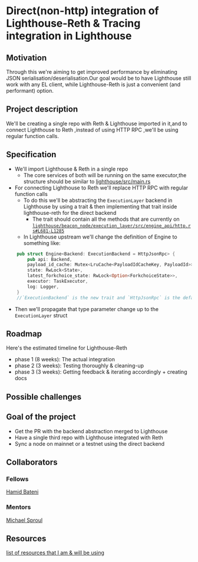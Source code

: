 # Direct(non-http) integration of Lighthouse-Reth & Tracing integration in Lighthouse
## Motivation
Through this we're aiming to get improved performance by eliminating JSON serialisation/deserialisation.Our goal would be to have Lighthouse still work with any EL client, while Lighthouse-Reth is just a convenient (and performant) option.

## Project description
We'll be creating a single repo with Reth & Lighthouse imported in it,and to connect Lighthouse to Reth ,instead of using HTTP RPC ,we'll be using regular function calls.

## Specification
- We'll import Lighthouse & Reth in a single repo
    - The core services of both will be running on the same executor,the structure should be similar to [lighthouse/src/main.rs](https://github.com/sigp/lighthouse/blob/stable/lighthouse/src/main.rs)
- For connecting Lighthouse to Reth we'll replace HTTP RPC with regular function calls
    - To do this we'll be abstracting the `ExecutionLayer` backend in Lighthouse by using a trait & then implementing that trait inside lighthouse-reth for the direct backend
        - The trait should contain all the methods that are currently on [`lighthouse/beacon_node/execution_layer/src/engine_api/http.rs#L681-L1285`](https://github.com/sigp/lighthouse/blob/9e12c21f268c80a3f002ae0ca27477f9f512eb6f/beacon_node/execution_layer/src/engine_api/http.rs#L681-L1285)
     - In Lighthouse upstream we'll change the definition of Engine to something like:
```rust
    pub struct Engine<Backend: ExecutionBackend = HttpJsonRpc> {
        pub api: Backend,
        payload_id_cache: Mutex<LruCache<PayloadIdCacheKey, PayloadId>>,
        state: RwLock<State>,
        latest_forkchoice_state: RwLock<Option<ForkchoiceState>>,
        executor: TaskExecutor,
        log: Logger,
    }
    //`ExecutionBackend` is the new trait and `HttpJsonRpc` is the default backend
```
- Then we'll propagate that type parameter change up to the `ExecutionLayer` struct

## Roadmap
 Here's the estimated timeline for Lighthouse-Reth
- phase 1 (8 weeks): The actual integration 
- phase 2 (3 weeks): Testing thoroughly & cleaning-up
- phase 3 (3 weeks): Getting feedback & iterating accordingly + creating docs

## Possible challenges



## Goal of the project

- Get the PR with the backend abstraction merged to Lighthouse
- Have a single third repo with Lighthouse integrated with Reth 
- Sync a node on mainnet or a testnet using the direct backend 

## Collaborators

### Fellows 

[Hamid Bateni](https://github.com/irnb)

### Mentors

[Michael Sproul](https://github.com/michaelsproul/)


## Resources

[list of resources that I am & will be using](https://hackmd.io/@threehrsleep/list-of-resources-for-my-epf-project)
